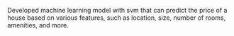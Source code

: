 Developed machine learning model with svm that can predict the price of a house based on various features, such as location, size, number of rooms, amenities, and more.
